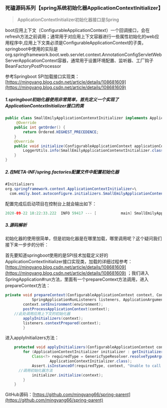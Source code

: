 ### 死磕源码系列【spring系统初始化器ApplicationContextInitializer】

> ApplicationContextInitializer初始化器接口是Spring
>
boot应用上下文（ConfigurableApplicationContext）一个回调接口，会在refresh方法之前调用；通常用于对应用上下文容器进行一些属性初始化的web应用程序中,应用上下文类必须是ConfigurableApplicationContext的子类，springboot中使用的实际是org.springframework.boot.web.servlet.context.AnnotationConfigServletWebServerApplicationContext容器，通常用于设置环境配置、监听器、工厂钩子BeanFactoryPostProcessor

参考Springboot
SPI加载接口实现类：[https://mingyang.blog.csdn.net/article/details/108681609](https://mingyang.blog.csdn.net/article/details/108681609)

##### 1.springboot初始化器使用非常简单，首先定义一个实现了ApplicationContextInitializer接口的类

```java
public class SmallEmilyApplicationContenxtInitializer implements ApplicationContextInitializer<ConfigurableApplicationContext>, Ordered {
     @Override
    public int getOrder() {
        return Ordered.HIGHEST_PRECEDENCE;
    }
    @Override
    public void initialize(ConfigurableApplicationContext applicationContext) {
        LoggerUtils.info(SmallEmilyApplicationContenxtInitializer.class, "Small Emily【小米粒】初始化器开始初始化IOC容器了,容器名为："+applicationContext.getClass().getName());
    }
}
```

##### 2.在META-INF/spring.factories配置文件中配置初始化器

```java
#Initializers
org.springframework.context.ApplicationContextInitializer=\
  com.emily.boot.autoconfigure.initializers.SmallEmilyApplicationContenxtInitializer
```

配置完成后启动项目在控制台上就会输出如下：

```java
2020-09-22 18:22:33.222  INFO 59417 --- [           main] SmallEmilyApplicationContenxtInitializer : Small Emily【小米粒】初始化器开始初始化IOC容器了：org.springframework.boot.web.servlet.context.AnnotationConfigServletWebServerApplicationContext
```

##### 3.源码解析

初始化器的使用很简单，但是初始化器是在哪里加载，哪里调用呢？这个疑问我们接下来一步步的分析：

首先要知道springboot使用的是SPI技术加载定义好的ApplicationContextInitializer接口实现类，加载的详细过程参考：[https://mingyang.blog.csdn.net/article/details/108681609](https://mingyang.blog.csdn.net/article/details/108681609)
；我们进入SpringApplication#run方法，里面有一个prepareContext方法调用，进入prepareContext方法：

```java
private void prepareContext(ConfigurableApplicationContext context, ConfigurableEnvironment environment,
			SpringApplicationRunListeners listeners, ApplicationArguments applicationArguments, Banner printedBanner) {
		context.setEnvironment(environment);
		postProcessApplicationContext(context);
  	//此处调用应用上下文的初始化器
		applyInitializers(context);
		listeners.contextPrepared(context);
		}
```

进入applyInitializers方法：

```java
	protected void applyInitializers(ConfigurableApplicationContext context) {
		for (ApplicationContextInitializer initializer : getInitializers()) {
			Class<?> requiredType = GenericTypeResolver.resolveTypeArgument(initializer.getClass(),
					ApplicationContextInitializer.class);
			Assert.isInstanceOf(requiredType, context, "Unable to call initializer.");
      //调用初始化器方法
			initializer.initialize(context);
		}
	}
```

GitHub源码：[https://github.com/mingyang66/spring-parent](https://github.com/mingyang66/spring-parent)

